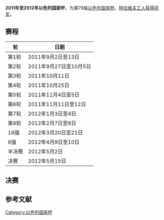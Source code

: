 **2011年至2012年以色列国家杯**，为第79届[以色列国家杯](https://zh.wikipedia.org/wiki/以色列国家杯 "wikilink")。[特拉维夫工人获得冠军](https://zh.wikipedia.org/wiki/特拉维夫工人足球俱乐部 "wikilink")。

## 赛程

| 轮   | 日期               |
| --- | ---------------- |
| 第1轮 | 2011年9月2日至13日    |
| 第2轮 | 2011年9月27日至10月5日 |
| 第3轮 | 2011年10月11日      |
| 第4轮 | 2011年10月25日      |
| 第5轮 | 2011年11月4日至5日    |
| 第6轮 | 2011年11月11日至12日  |
| 第7轮 | 2012年1月3日至4日     |
| 第8轮 | 2012年2月7日至8日     |
| 16强 | 2012年3月20日至21日   |
| 8强  | 2012年4月9日至10日    |
| 半决赛 | 2012年5月2日        |
| 决赛  | 2012年5月15日       |

## 决赛

## 参考文献

[Category:以色列国家杯](https://zh.wikipedia.org/wiki/Category:以色列国家杯 "wikilink")